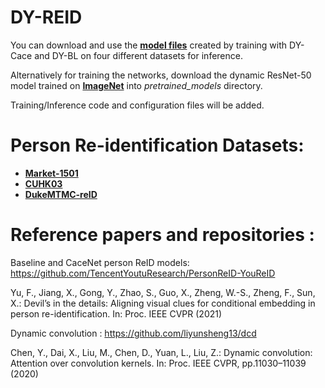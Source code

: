 # DY-REID

You can download and use the [**model files**](https://drive.google.com/drive/folders/16O3ncmayQI6HPaX32zfn13lz6_t_hme6?usp=sharing) created by training with DY-Cace and DY-BL on four different datasets for inference.


Alternatively for training the networks, download the dynamic ResNet-50 model trained on [**ImageNet**](https://drive.google.com/drive/folders/16O3ncmayQI6HPaX32zfn13lz6_t_hme6?usp=sharing) into  _pretrained_models_ directory.


Training/Inference code and configuration files will be added.

# Person Re-identification Datasets: 

- [**Market-1501**](https://www.v7labs.com/open-datasets/market-1501) 
- [**CUHK03**](http://www.ee.cuhk.edu.hk/~xgwang/CUHK_identification.html)
- [**DukeMTMC-reID**](https://exposing.ai/duke_mtmc/)


# Reference papers and repositories : 

Baseline and CaceNet person ReID models: https://github.com/TencentYoutuResearch/PersonReID-YouReID

Yu, F., Jiang, X., Gong, Y., Zhao, S., Guo, X., Zheng, W.-S., Zheng,  F., Sun, X.: Devil’s in the details: Aligning visual clues for conditional embedding in person re-identification. In: Proc. IEEE CVPR (2021)

Dynamic convolution : https://github.com/liyunsheng13/dcd 

Chen, Y., Dai, X., Liu, M., Chen, D., Yuan, L., Liu, Z.: Dynamic convolution: Attention over convolution kernels. In: Proc. IEEE CVPR, pp.11030–11039 (2020)

